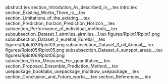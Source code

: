 abstract.tex
section_Introdution_As_described_in__.tex
intro.tex
section_Existing_Works_There_is__.tex
section_Limitations_of_the_existing__.tex
section_Prediction_horizon_Prediction_Horizon__.tex
subsection_Performance_of_individual_methods__.tex
subsubsection_Dataset_1_airmiles_airmiles__1.tex
figures/Rplot1/Rplot1.png
subsubsection_Dataset_2_euretial_Euretial__.tex
figures/Rplot03/Rplot03.png
subsubsection_Dataset_3_oil_Annual__.tex
figures/Rplot05/Rplot05.png
subsubsection_Dataset_4_sunspot_areas__.tex
figures/Rplot06/Rplot06.png
subsection_Error_Measures_For_quantitative__.tex
section_Proposed_Ensemble_Prediction_Method__.tex
usepackage_booktabs_usepackage_multirow_usepackage__.tex
section_Conclusion_and_Future_works__.tex
section_References__.tex